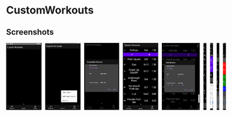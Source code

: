 # CustomWorkouts

## Screenshots
<div style="display:flex;" >
<img  src="screenshots/custom_workouts_home.jpg" width="19%" >
<img style="margin-left:10px;" src="screenshots/custom_workouts_home_menu.jpg" width="19%" >
<img style="margin-left:10px;" src="screenshots/custom_workout_add_workout.jpg" width="19%" >
<img style="margin-left:10px;" src="screenshots/custom_workout_edit_delete_menu.jpg" width="19%" >
<img style="margin-left:10px;" src="screenshots/custom_workout_edit_dialog.jpg" width="19%" >

<div style="display:flex;" >
<img  src="screenshots/custom_workouts_profile_menu.jpg" width="19%" >
<img style="margin-left:10px;" src="screenshots/custom_workout_create_new_profile_dialog1.jpg" width="19%" >
<img style="margin-left:10px;" src="screenshots/custom_workout_create_new_profile_workouts_selected.jpg" width="19%" >
<img style="margin-left:10px;" src="screenshots/custom_workouts_profile_groupworkouts_dialog1.jpg" width="19%" >
<img style="margin-left:10px;" src="screenshots/custom_workouts_profile_groupworkouts_dialog2.jpg" width="19%" >

<div style="display:flex;" >
<img  src="screenshots/custom_workouts_profile_added.jpg" width="19%" >


